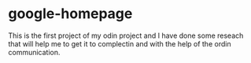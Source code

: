# google-homepage
This is the first project of my odin project and I have done some reseach that will help me to get it to complectin and with the help of the ordin communication.
